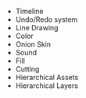 
- Timeline
- Undo/Redo system
- Line Drawing
- Color
- Onion Skin
- Sound
- Fill
- Cutting
- Hierarchical Assets
- Hierarchical Layers
